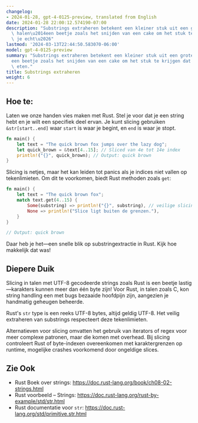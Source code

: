 ```yaml
---
changelog:
- 2024-01-28, gpt-4-0125-preview, translated from English
date: 2024-01-28 22:00:12.574190-07:00
description: "Substrings extraheren betekent een kleiner stuk uit een grotere string\
  \ halen\u2014een beetje zoals het snijden van een cake om het stuk te krijgen dat\
  \ je echt\u2026"
lastmod: '2024-03-13T22:44:50.583070-06:00'
model: gpt-4-0125-preview
summary: "Substrings extraheren betekent een kleiner stuk uit een grotere string halen\u2014\
  een beetje zoals het snijden van een cake om het stuk te krijgen dat je echt wilt\
  \ eten."
title: Substrings extraheren
weight: 6
---
```


## Hoe te:
Laten we onze handen vies maken met Rust. Stel je voor dat je een string hebt en je wilt een specifiek deel ervan. Je kunt slicing gebruiken `&str[start..end]` waar `start` is waar je begint, en `end` is waar je stopt.

```Rust
fn main() {
    let text = "The quick brown fox jumps over the lazy dog";
    let quick_brown = &text[4..15]; // Sliced van 4e tot 14e index
    println!("{}", quick_brown); // Output: quick brown
}
```

Slicing is netjes, maar het kan leiden tot panics als je indices niet vallen op tekenlimieten. Om dit te voorkomen, biedt Rust methoden zoals `get`:

```Rust
fn main() {
    let text = "The quick brown fox";
    match text.get(4..15) {
        Some(substring) => println!("{}", substring), // veilige slicing
        None => println!("Slice ligt buiten de grenzen."),
    }
}

// Output: quick brown
```

Daar heb je het—een snelle blik op substringextractie in Rust. Kijk hoe makkelijk dat was!

## Diepere Duik
Slicing in talen met UTF-8 gecodeerde strings zoals Rust is een beetje lastig—karakters kunnen meer dan één byte zijn! Voor Rust, in talen zoals C, kon string handling een met bugs bezaaide hoofdpijn zijn, aangezien je handmatig geheugen beheerde.

Rust's `str` type is een reeks UTF-8 bytes, altijd geldig UTF-8. Het veilig extraheren van substrings respecteert deze tekenlimieten.

Alternatieven voor slicing omvatten het gebruik van iterators of regex voor meer complexe patronen, maar die komen met overhead. Bij slicing controleert Rust of byte-indexen overeenkomen met karaktergrenzen op runtime, mogelijke crashes voorkomend door ongeldige slices.

## Zie Ook
- Rust Boek over strings: https://doc.rust-lang.org/book/ch08-02-strings.html
- Rust voorbeeld – Strings: https://doc.rust-lang.org/rust-by-example/std/str.html
- Rust documentatie voor `str`: https://doc.rust-lang.org/std/primitive.str.html
